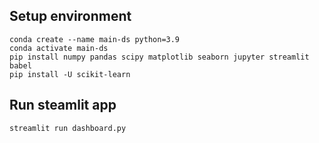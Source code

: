 ## Setup environment
```
conda create --name main-ds python=3.9
conda activate main-ds
pip install numpy pandas scipy matplotlib seaborn jupyter streamlit babel
pip install -U scikit-learn
```

## Run steamlit app
```
streamlit run dashboard.py
```